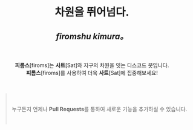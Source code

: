 
<br>

# <p align="center">**차원을 뛰어넘다.**</p>

## <p align="center"><i>firomshu kimura。</i></p>

<br>

<p align="center"><b>피롬스</b>[firoms]는 <b>사트</b>[Sat]와 지구의 차원을 잇는 디스코드 봇입니다.<br><b>피롬스</b>[firoms]를 사용하여 더욱 <b>사트</b>[Sat]에 집중해보세요!</p>

<br>

> <br><p align="center">누구든지 언제나 **Pull Requests**를 통하여 새로운 기능을 추가하실 수 있습니다.</p><br>

<br>

